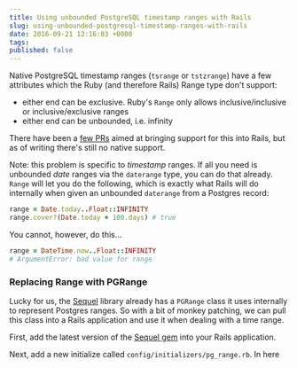 ```yaml
---
title: Using unbounded PostgreSQL timestamp ranges with Rails
slug: using-unbounded-postgresql-timestamp-ranges-with-rails
date: 2016-09-21 12:16:03 +0000
tags:
published: false
---
```


Native PostgreSQL timestamp ranges (`tsrange` or `tstzrange`) have a few attributes which the Ruby (and therefore Rails) Range type don't support:

- either end can be exclusive. Ruby's `Range` only allows inclusive/inclusive or inclusive/exclusive ranges
- either end can be unbounded, i.e. infinity

There have been a [few PRs](https://github.com/rails/rails/pull/17365) aimed at bringing support for this into Rails, but as of writing there's still no native support.

Note: this problem is specific to *timestamp* ranges. If all you need is unbounded *date* ranges via the `daterange` type, you can do that already. `Range` will let you do the following, which is exactly what Rails will do internally when given an unbounded `daterange` from a Postgres record:

```ruby
range = Date.today..Float::INFINITY
range.cover?(Date.today + 100.days) # true
```

You cannot, however, do this...

```ruby
range = DateTime.now..Float::INFINITY
# ArgumentError: bad value for range
```

<!-- more -->

### Replacing Range with PGRange

Lucky for us, the [Sequel](https://github.com/jeremyevans/sequel) library already has a `PGRange` class it uses internally to represent Postgres ranges. So with a bit of monkey patching, we can pull this class into a Rails application and use it when dealing with a time range.

First, add the latest version of the [Sequel gem](https://rubygems.org/gems/sequel) into your Rails application.

Next, add a new initialize called `config/initializers/pg_range.rb`. In here
